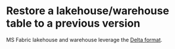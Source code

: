 # Restore a lakehouse/warehouse table to a previous version

MS Fabric lakehouse and warehouse leverage the [Delta format](https://docs.delta.io/latest/delta-intro.html). 

